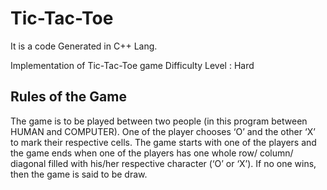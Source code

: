 # Tic-Tac-Toe
It is a code Generated in C++ Lang.

Implementation of Tic-Tac-Toe game
Difficulty Level : Hard
## Rules of the Game

The game is to be played between two people (in this program between HUMAN and COMPUTER).
One of the player chooses ‘O’ and the other ‘X’ to mark their respective cells.
The game starts with one of the players and the game ends when one of the players has one whole row/ column/ diagonal filled with his/her respective character (‘O’ or ‘X’).
If no one wins, then the game is said to be draw.
